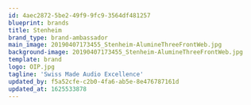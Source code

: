 ```yaml
---
id: 4aec2872-5be2-49f9-9fc9-3564df481257
blueprint: brands
title: Stenheim
brand_type: brand-ambassador
main_image: 20190407173455_Stenheim-AlumineThreeFrontWeb.jpg
background-image: 20190407173455_Stenheim-AlumineThreeFrontWeb.jpg
template: brand
logo: OIP.jpg
tagline: 'Swiss Made Audio Excellence'
updated_by: f5a52cfe-c2b0-4fa6-ab5e-8e476787161d
updated_at: 1625533878
---
```


